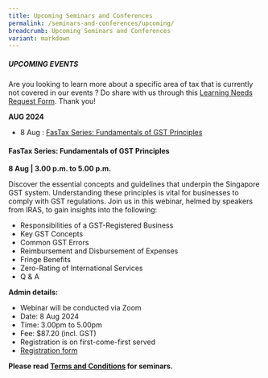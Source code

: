 ```yaml
---
title: Upcoming Seminars and Conferences
permalink: /seminars-and-conferences/upcoming/
breadcrumb: Upcoming Seminars and Conferences
variant: markdown
---
```

##### **UPCOMING EVENTS**
Are you looking to learn more about a specific area of tax that is currently not covered in our events ? 
Do share with us through this [Learning Needs Request Form](https://form.gov.sg/5d2c51283703d80011e52615). Thank you!

**AUG 2024**
* 8 Aug : [FasTax Series: Fundamentals of GST Principles](#8aug-ta-id)



<a id="8aug-ta-id"></a>
#### **FasTax Series: Fundamentals of GST Principles**<br>
**8 Aug | 3.00 p.m. to 5.00 p.m.**

Discover the essential concepts and guidelines that underpin the Singapore GST system. Understanding these principles is vital for businesses to comply with GST regulations. Join us in this webinar, helmed by speakers from IRAS, to gain insights into the following:

* Responsibilities of a GST-Registered Business
* Key GST Concepts
* Common GST Errors
* Reimbursement and Disbursement of Expenses
* Fringe Benefits
* Zero-Rating of International Services
* Q &amp; A

**Admin details:**
*   Webinar will be conducted via Zoom
*   Date: 8 Aug 2024
*   Time: 3.00pm to 5.00pm
*   Fee: $87.20 (incl. GST)
*   Registration is on first-come-first served
* [Registration form](https://form.gov.sg/669c85b43eb4f6ae5d0fb02f)



**Please read [Terms and Conditions](https://production-iras-tax-academy.netlify.com/executive-tax-programmes/terms-and-conditions/) for seminars.**